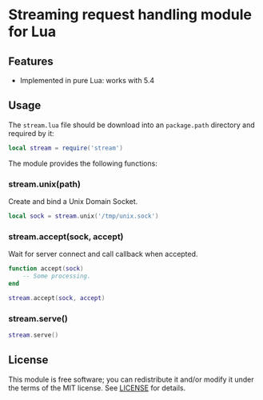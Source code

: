 # Streaming request handling module for Lua

## Features

- Implemented in pure Lua: works with 5.4

## Usage

The `stream.lua` file should be download into an `package.path` directory and required by it:

```lua
local stream = require('stream')
```

The module provides the following functions:

### stream.unix(path)

Create and bind a Unix Domain Socket.

```lua
local sock = stream.unix('/tmp/unix.sock')
```

### stream.accept(sock, accept)

Wait for server connect and call callback when accepted.

```lua
function accept(sock)
    -- Some processing.
end

stream.accept(sock, accept)
```

### stream.serve()

```lua
stream.serve()
```

## License

This module is free software; you can redistribute it and/or modify it under
the terms of the MIT license. See [LICENSE](LICENSE) for details.

